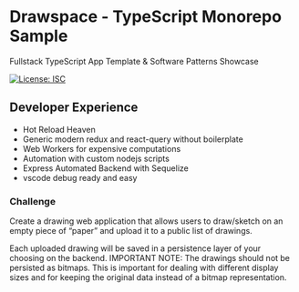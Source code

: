 # Drawspace - TypeScript Monorepo Sample

Fullstack TypeScript App Template & Software Patterns Showcase

[![License: ISC](https://img.shields.io/badge/License-ISC-blue.svg)](https://opensource.org/licenses/ISC)

## Developer Experience

- Hot Reload Heaven
- Generic modern redux and react-query without boilerplate
- Web Workers for expensive computations
- Automation with custom nodejs scripts
- Express Automated Backend with Sequelize
- vscode debug ready and easy

### Challenge

Create a drawing web application that allows users to draw/sketch on an empty piece of “paper”
and upload it to a public list of drawings.

Each uploaded drawing will be saved in a persistence layer of your choosing on the backend.
IMPORTANT NOTE: The drawings should not be persisted as bitmaps. This is important for
dealing with different display sizes and for keeping the original data instead of a bitmap
representation.
